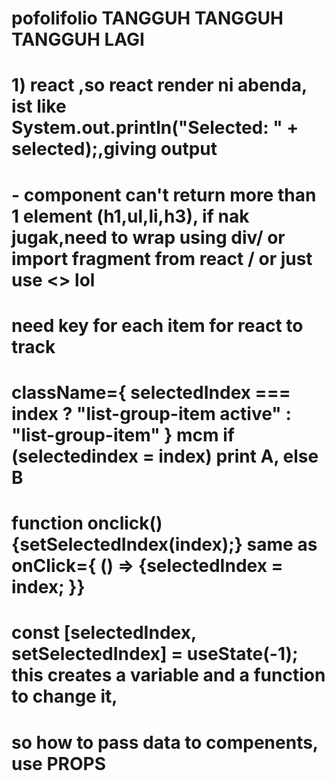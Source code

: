# pofolifolio  TANGGUH TANGGUH TANGGUH LAGI
# 1) react ,so react render ni abenda, ist like System.out.println("Selected: " + selected);,giving output
# - component can't return more than 1 element (h1,ul,li,h3), if nak jugak,need to wrap using div/ or import fragment from react    / or just use <> lol
# need key for each item for react to track
# className={ selectedIndex === index ? "list-group-item active" : "list-group-item" }  mcm if (selectedindex = index) print A, else B
# function onclick() {setSelectedIndex(index);} same as onClick={ () => {selectedIndex = index; }}
# const [selectedIndex, setSelectedIndex] = useState(-1); this creates a variable and a function to change it,
# so how to pass data to compenents, use PROPS
